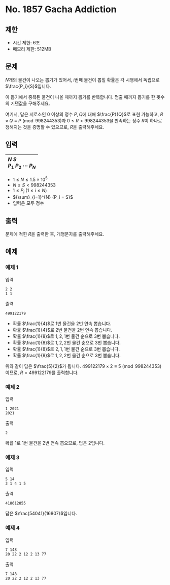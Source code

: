 # No. 1857 Gacha Addiction

## 제한

- 시간 제한: 6초
- 메모리 제한: 512MB

## 문제

$N$개의 물건이 나오는 뽑기가 있어서, $i$번째 물건이 뽑힐 확률은 각 시행에서 독립으로 $\frac{P_i}{S}$입니다.

이 뽑기에서 중복된 물건이 나올 때까지 뽑기를 반복합니다. 멈출 때까지 뽑기를 한 횟수의 기댓값을 구해주세요.

여기서, 답은 서로소인 $0$ 이상의 정수 $P, Q$에 대해 $\frac{P}{Q}$로 표현 가능하고, $R \times Q \equiv P \pmod {998244353}$과 $0 \le R < 998244353$을 만족하는 정수 $R$이 하나로 정해지는 것을 증명할 수 있으므로, $R$을 출력해주세요.

## 입력

| $N$ $S$<br>$P_1$ $P_2$ $\cdots$ $P_N$ |
| :------------------------------------- |

- $1 \le N \le 1.5 \times 10^5$
- $N \le S < 998244353$
- $1 \le P_i$ $(1 \le i \le N)$
- ${\sum}_{i=1}^{N} {P_i = S}$
- 입력은 모두 정수

## 출력

문제에 적힌 $R$을 출력한 후, 개행문자를 출력해주세요.

## 예제

### 예제 1

입력

```
2 2
1 1
```

출력

```
499122179
```

- 확률 $\frac{1}{4}$로 $1$번 물건을 $2$번 연속 뽑습니다.
- 확률 $\frac{1}{4}$로 $2$번 물건을 $2$번 연속 뽑습니다.
- 확률 $\frac{1}{8}$로 $1, 2, 1$번 물건 순으로 $3$번 뽑습니다.
- 확률 $\frac{1}{8}$로 $1, 2, 2$번 물건 순으로 $3$번 뽑습니다.
- 확률 $\frac{1}{8}$로 $2, 1, 1$번 물건 순으로 $3$번 뽑습니다.
- 확률 $\frac{1}{8}$로 $1, 2, 2$번 물건 순으로 $3$번 뽑습니다.

위와 같이 답은 $\frac{5}{2}$가 됩니다. $499122179 \times 2 \equiv 5 \pmod {998244353}$이므로, $R = 499122179$를 출력합니다.

### 예제 2

입력

```
1 2021
2021
```

출력

```
2
```

확률 $1$로 $1$번 물건을 $2$번 연속 뽑으므로, 답은 $2$입니다.

### 예제 3

입력

```
5 14
3 1 4 1 5
```

출력

```
418612855
```

답은 $\frac{54041}{16807}$입니다.

### 예제 4

입력

```
7 148
20 22 2 12 2 13 77
```

출력

```
7 148
20 22 2 12 2 13 77
```

